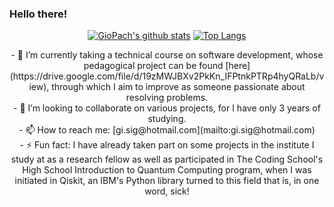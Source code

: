 ### Hello there!

<div align="center">

[![GioPach's github stats](https://github-readme-stats.vercel.app/api?username=GioPach&theme=react&show_icons=true)](https://github.com/anuraghazra/github-readme-stats) [![Top Langs](https://github-readme-stats.vercel.app/api/top-langs/?username=GioPach&layout=compact&theme=react)](https://github.com/anuraghazra/github-readme-stats)

 <p>
- 🔭 I’m currently taking a technical course on software development, whose pedagogical project can be found [here] (https://drive.google.com/file/d/19zMWJBXv2PkKn_IFPtnkPTRp4hyQRaLb/view), through which I aim to improve as someone passionate about resolving problems. <br>
- 👯 I’m looking to collaborate on various projects, for I have only 3 years of studying. <br>
- 📫 How to reach me: [gi.sig@hotmail.com](mailto:gi.sig@hotmail.com) <br>
- ⚡ Fun fact: I have already taken part on some projects in the institute I study at as a research fellow as well as participated in The Coding School's High School Introduction to Quantum Computing program, when I was initiated in Qiskit, an IBM's Python library turned to this field that is, in one word, sick! 
 </p>
   
</div>
</body>

